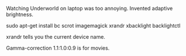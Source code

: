 Watching Underworld on laptop was too annoying. Invented adaptive brightness.

sudo apt-get install bc scrot imagemagick xrandr xbacklight backlightctl

xrandr tells you the current device name.

Gamma-correction 1.1:1.0:0.9 is for movies.
